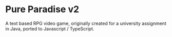 # Pure Paradise v2
A text based RPG video game, originally created for a university assignment in Java, ported to Javascript / TypeScript.

